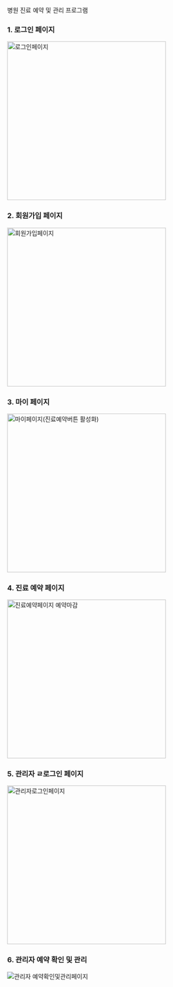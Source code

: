 병원 진료 예약 및 관리 프로그램

### 1. 로그인 페이지

<img width="368" alt="로그인페이지" src="https://user-images.githubusercontent.com/106979267/187935643-168491ce-1613-47f6-9bca-e5ba00aaa9c0.png">

### 2. 회원가입 페이지

<img width="368" alt="회원가입페이지" src="https://user-images.githubusercontent.com/106979267/187936541-dc387042-d6ea-4cc9-8881-b132b9cd3523.png">

### 3. 마이 페이지

<img width="368" alt="마이페이지(진료예약버튼 활성화)" src="https://user-images.githubusercontent.com/106979267/187935689-37b3df77-c8b6-4840-bc7e-c2abe41b708a.png">

### 4. 진료 예약 페이지

<img width="368" alt="진료예약페이지 예약마감" src="https://user-images.githubusercontent.com/106979267/187935848-76198ead-5c78-458c-a3c0-8b66a6d72411.png">

### 5. 관리자 ㄹ로그인 페이지

<img width="368" alt="관리자로그인페이지" src="https://user-images.githubusercontent.com/106979267/187936630-e3daea37-a81f-414d-b146-4bf8248be223.png">

### 6. 관리자 예약 확인 및 관리 

![관리자 예약확인및관리페이지](https://user-images.githubusercontent.com/106979267/187936831-f15e497f-6e75-4da4-b867-ee9aa208861f.png)


